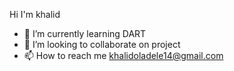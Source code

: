 Hi I'm khalid
- 🌱 I’m currently learning DART 
- 💞️ I’m looking to collaborate on project 
- 📫 How to reach me khalidoladele14@gmail.com

<!---
Khalid5906/Khalid5906 is a ✨ special ✨ repository because its `README.md` (this file) appears on your GitHub profile.
You can click the Preview link to take a look at your changes.
--->
